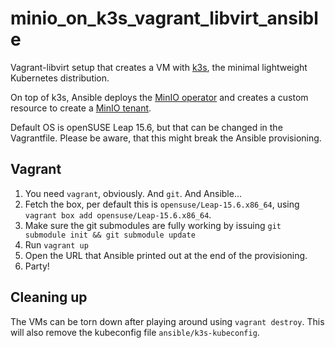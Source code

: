# minio_on_k3s_vagrant_libvirt_ansible

Vagrant-libvirt setup that creates a VM with [k3s](https://k3s.io/), the minimal
lightweight Kubernetes distribution.

On top of k3s, Ansible deploys the [MinIO
operator](https://min.io/docs/minio/kubernetes/upstream/operations/installation.html#deploy-operator-kubernetes)
and creates a custom resource to create a [MinIO
tenant](https://min.io/docs/minio/kubernetes/upstream/operations/install-deploy-manage/deploy-minio-tenant.html).

Default OS is openSUSE Leap 15.6, but that can be changed in the Vagrantfile.
Please be aware, that this might break the Ansible provisioning.

## Vagrant

1. You need `vagrant`, obviously. And `git`. And Ansible...
1. Fetch the box, per default this is `opensuse/Leap-15.6.x86_64`, using
   `vagrant box add opensuse/Leap-15.6.x86_64`.
1. Make sure the git submodules are fully working by issuing
   `git submodule init && git submodule update`
1. Run `vagrant up`
1. Open the URL that Ansible printed out at the end of the provisioning.
1. Party!

## Cleaning up

The VMs can be torn down after playing around using `vagrant destroy`. This will
also remove the kubeconfig file `ansible/k3s-kubeconfig`.
